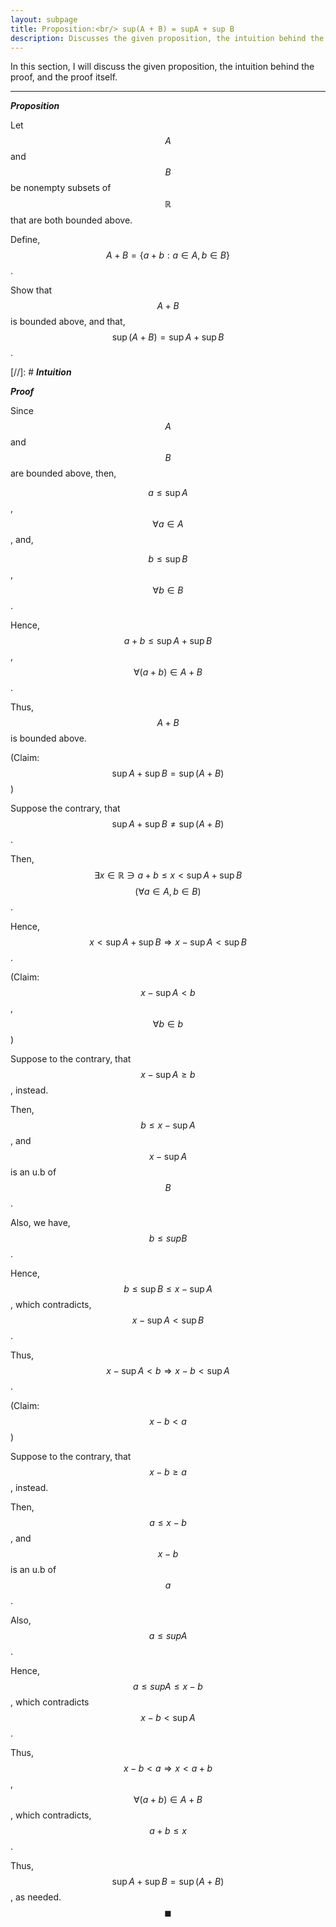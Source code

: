 ```yaml
---
layout: subpage
title: Proposition:<br/> sup(A + B) = supA + sup B
description: Discusses the given proposition, the intuition behind the proof, and the proof itself
---
```


In this section, I will discuss the given proposition, the intuition behind the proof, and the
proof itself.

---

_**Proposition**_

Let $$A$$ and $$B$$ be nonempty subsets of $$\mathbb{R}$$ that are both bounded above.

Define, $$A + B = \{a + b: a \in A, b \in B\}$$.

Show that $$A + B$$ is bounded above, and that, $$\sup(A + B) = \sup A + \sup B$$.

[//]: # _**Intuition**_

_**Proof**_

Since $$A$$ and $$B$$ are bounded above, then,

$$a \leqslant \sup A$$, $$\forall a \in A$$, and,

$$b \leqslant \sup B$$, $$\forall b \in B$$.

Hence, $$a + b \leqslant \sup A + \sup B$$, $$\forall (a + b) \in A + B$$.

Thus, $$A + B$$ is bounded above.

(Claim: $$\sup A + \sup B = \sup (A + B)$$)

Suppose the contrary, that $$\sup A + \sup B \ne \sup (A + B)$$.

Then, $$\exists x \in \mathbb{R} \ni a + b \leqslant x < \sup A + \sup B$$
$$(\forall a \in A, b \in B)$$.

Hence, $$x < \sup A + \sup B \Longrightarrow x - \sup A < \sup B$$.

(Claim: $$x - \sup A < b$$, $$\forall b \in b$$)

Suppose to the contrary, that $$x - \sup A \geqslant b$$, instead.

Then, $$b \leqslant x - \sup A$$, and $$x - \sup A$$ is an u.b of $$B$$.

Also, we have, $$b \leqslant sup B$$.

Hence, $$b \leqslant \sup B \leqslant x - \sup A$$, which contradicts,
$$x - \sup A < \sup B$$.

Thus, $$x - \sup A < b \Longrightarrow x - b < \sup A$$.

(Claim: $$x - b < a$$)

Suppose to the contrary, that $$x - b \geqslant a$$, instead.

Then, $$a \leqslant x - b$$, and $$x - b$$ is an u.b of $$a$$.

Also, $$a \leqslant sup A$$.

Hence, $$a \leqslant sup A \leqslant x - b$$, which contradicts $$x - b < \sup A$$.

Thus, $$x - b < a \Longrightarrow x < a + b$$, $$\forall (a + b) \in A + B$$, which contradicts,
$$a + b \leqslant x$$.

Thus, $$\sup A + \sup B = \sup (A + B)$$, as needed. $$\blacksquare$$
